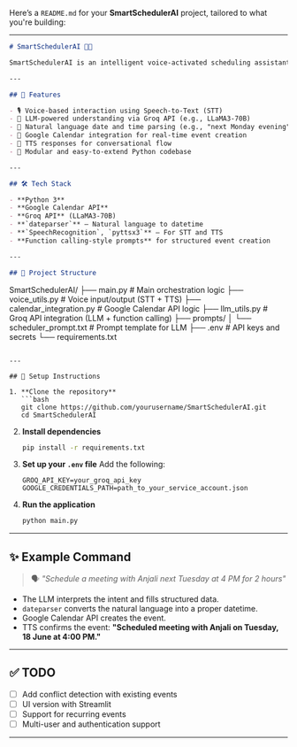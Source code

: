 Here’s a `README.md` for your **SmartSchedulerAI** project, tailored to what you're building:

---

```markdown
# SmartSchedulerAI 🧠📅

SmartSchedulerAI is an intelligent voice-activated scheduling assistant that understands natural language inputs like “Schedule a meeting next Friday at 3 PM” and automatically creates events on your Google Calendar. It combines Speech Recognition, LLMs (via Groq), natural date parsing, and Google Calendar API to provide a seamless scheduling experience.

---

## 🚀 Features

- 🎙️ Voice-based interaction using Speech-to-Text (STT)
- 🤖 LLM-powered understanding via Groq API (e.g., LLaMA3-70B)
- 📅 Natural language date and time parsing (e.g., "next Monday evening")
- 📆 Google Calendar integration for real-time event creation
- 🔁 TTS responses for conversational flow
- 📂 Modular and easy-to-extend Python codebase

---

## 🛠️ Tech Stack

- **Python 3**
- **Google Calendar API**
- **Groq API** (LLaMA3-70B)
- **`dateparser`** – Natural language to datetime
- **`SpeechRecognition`, `pyttsx3`** – For STT and TTS
- **Function calling-style prompts** for structured event creation

---

## 📁 Project Structure

```

SmartSchedulerAI/
├── main.py                  # Main orchestration logic
├── voice\_utils.py          # Voice input/output (STT + TTS)
├── calendar\_integration.py # Google Calendar API logic
├── llm\_utils.py            # Groq API integration (LLM + function calling)
├── prompts/
│   └── scheduler\_prompt.txt # Prompt template for LLM
├── .env                    # API keys and secrets
└── requirements.txt

````

---

## 🔧 Setup Instructions

1. **Clone the repository**
   ```bash
   git clone https://github.com/yourusername/SmartSchedulerAI.git
   cd SmartSchedulerAI
````

2. **Install dependencies**

   ```bash
   pip install -r requirements.txt
   ```

3. **Set up your `.env` file**
   Add the following:

   ```env
   GROQ_API_KEY=your_groq_api_key
   GOOGLE_CREDENTIALS_PATH=path_to_your_service_account.json
   ```

4. **Run the application**

   ```bash
   python main.py
   ```

---

## ✨ Example Command

> 🗣️ *"Schedule a meeting with Anjali next Tuesday at 4 PM for 2 hours"*

* The LLM interprets the intent and fills structured data.
* `dateparser` converts the natural language into a proper datetime.
* Google Calendar API creates the event.
* TTS confirms the event:
  **"Scheduled meeting with Anjali on Tuesday, 18 June at 4:00 PM."**

---

## ✅ TODO

* [ ] Add conflict detection with existing events
* [ ] UI version with Streamlit
* [ ] Support for recurring events
* [ ] Multi-user and authentication support

---


